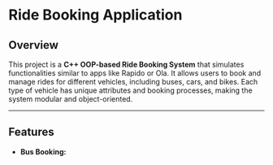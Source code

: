 # Ride Booking Application

## Overview
This project is a **C++ OOP-based Ride Booking System** that simulates functionalities similar to apps like Rapido or Ola. It allows users to book and manage rides for different vehicles, including buses, cars, and bikes. Each type of vehicle has unique attributes and booking processes, making the system modular and object-oriented.

---

## Features
- **Bus Booking:**
 
